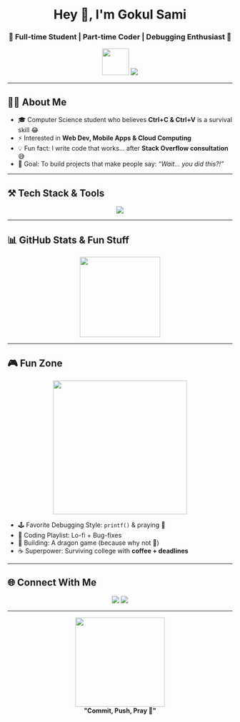 <h1 align="center">Hey 👋, I'm Gokul Sami</h1>
<h3 align="center">🚀 Full-time Student | Part-time Coder | Debugging Enthusiast 🐞</h3>

<p align="center">
  <img src="https://media.giphy.com/media/hvRJCLFzcasrR4ia7z/giphy.gif" width="60"/>
  <img src="https://readme-typing-svg.herokuapp.com?font=Fira+Code&size=24&duration=3000&pause=1000&color=36BCF7&center=true&vCenter=true&width=600&lines=Student+%7C+Developer+%7C+Tech+Explorer;I+turn+coffee+into+code...+sometimes+bugs;Always+learning+something+new!">
</p>

---

## 🧑‍💻 About Me
- 🎓 Computer Science student who believes **Ctrl+C & Ctrl+V** is a survival skill 😂 
- ⚡ Interested in **Web Dev, Mobile Apps & Cloud Computing**  
- 💡 Fun fact: I write code that works... after **Stack Overflow consultation** 😅  
- 🎯 Goal: To build projects that make people say: *“Wait… you did this?!”*

---

## ⚒️ Tech Stack & Tools

<p align="center">
  <img src="https://skillicons.dev/icons?i=java,python,js,react,nodejs,mysql,git,github,spring,jenkins,postman" />
</p>

---

## 📊 GitHub Stats & Fun Stuff

<p align="center">
  <img src="https://github-readme-stats.vercel.app/api?username=gokul-sami&show_icons=true&theme=tokyonight" height="180em"/>
<!--   <img src="https://github-readme-stats.vercel.app/api/top-langs/?username=gokul-sami&layout=compact&theme=tokyonight" height="180em"/> -->
</p>

---

## 🎮 Fun Zone

<p align="center">
  <img src="https://media.giphy.com/media/qgQUggAC3Pfv687qPC/giphy.gif" width="300"/>
</p>

- 🕹️ Favorite Debugging Style: `printf()` & praying 🙏  
- 🎵 Coding Playlist: Lo-fi + Bug-fixes  
- 🐉 Building: A dragon game (because why not 🐲)  
- ☕ Superpower: Surviving college with **coffee + deadlines**  

---

## 🌐 Connect With Me

<p align="center">
  <a href="https://www.linkedin.com/in/Gokul_sami" target="_blank"><img src="https://skillicons.dev/icons?i=linkedin" /></a>
  <a href="mailto:gokulpandiyan6@gmail.com" target="_blank"><img src="https://skillicons.dev/icons?i=gmail" /></a>
</p>

---

<p align="center">
  <img src="https://media.giphy.com/media/xT0xeJpnrWC4XWblEk/giphy.gif" width="200"/><br/>
  <b>"Commit, Push, Pray 🙌"</b>
</p>
